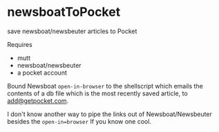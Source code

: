 # newsboatToPocket
save newsboat/newsbeuter articles to Pocket

Requires
- mutt
- newsboat/newsbeuter
- a pocket account

Bound Newsboat `open-in-browser` to the shellscript which emails the contents of a db file which is the most recently saved article, to add@getpocket.com.

I don't know another way to pipe the links out of Newsboat/Newsbeuter besides the `open-in=browser` If you know one cool.
